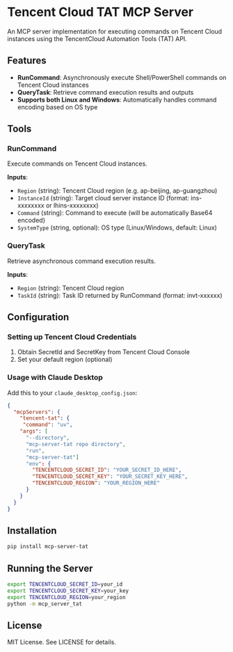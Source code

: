 # Tencent Cloud TAT MCP Server

An MCP server implementation for executing commands on Tencent Cloud instances using the TencentCloud Automation Tools (TAT) API.

## Features

- **RunCommand**: Asynchronously execute Shell/PowerShell commands on Tencent Cloud instances
- **QueryTask**: Retrieve command execution results and outputs
- **Supports both Linux and Windows**: Automatically handles command encoding based on OS type

## Tools

### RunCommand
Execute commands on Tencent Cloud instances.

**Inputs**:
- `Region` (string): Tencent Cloud region (e.g. ap-beijing, ap-guangzhou)
- `InstanceId` (string): Target cloud server instance ID (format: ins-xxxxxxxx or lhins-xxxxxxxx)
- `Command` (string): Command to execute (will be automatically Base64 encoded)
- `SystemType` (string, optional): OS type (Linux/Windows, default: Linux)

### QueryTask
Retrieve asynchronous command execution results.

**Inputs**:
- `Region` (string): Tencent Cloud region
- `TaskId` (string): Task ID returned by RunCommand (format: invt-xxxxxx)

## Configuration

### Setting up Tencent Cloud Credentials

1. Obtain SecretId and SecretKey from Tencent Cloud Console
2. Set your default region (optional)

### Usage with Claude Desktop

Add this to your `claude_desktop_config.json`:

```json
{
  "mcpServers": {
    "tencent-tat": {
     "command": "uv",
    "args": [
      "--directory",
      "mcp-server-tat repo directory",
      "run",
      "mcp-server-tat"]
      "env": {
        "TENCENTCLOUD_SECRET_ID": "YOUR_SECRET_ID_HERE",
        "TENCENTCLOUD_SECRET_KEY": "YOUR_SECRET_KEY_HERE",
        "TENCENTCLOUD_REGION": "YOUR_REGION_HERE"
      }
    }
  }
}
```

## Installation

```sh
pip install mcp-server-tat
```

## Running the Server

```sh
export TENCENTCLOUD_SECRET_ID=your_id
export TENCENTCLOUD_SECRET_KEY=your_key
export TENCENTCLOUD_REGION=your_region
python -m mcp_server_tat
```

## License

MIT License. See LICENSE for details.
